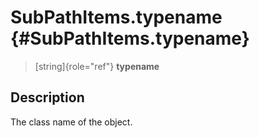 SubPathItems.typename {#SubPathItems.typename}
=====================

> [string]{role="ref"} **typename**

Description
-----------

The class name of the object.
